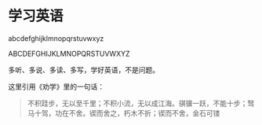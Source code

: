 # 学习英语

abcdefghijklmnopqrstuvwxyz

ABCDEFGHIJKLMNOPQRSTUVWXYZ

多听、多说、多读、多写，学好英语，不是问题。

这里引用《劝学》里的一句话：

> 不积跬步，无以至千里；不积小流，无以成江海。骐骥一跃，不能十步；驽马十驾，功在不舍。锲而舍之，朽木不折；锲而不舍，金石可镂
